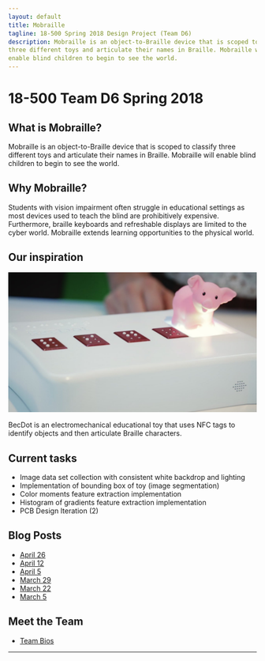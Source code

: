 ```yaml
---
layout: default
title: Mobraille
tagline: 18-500 Spring 2018 Design Project (Team D6)
description: Mobraille is an object-to-Braille device that is scoped to classify
three different toys and articulate their names in Braille. Mobraille will
enable blind children to begin to see the world.
---
```

# 18-500 Team D6 Spring 2018

## What is Mobraille?
Mobraille is an object-to-Braille device that is scoped to classify
three different toys and articulate their names in Braille. Mobraille will
enable blind children to begin to see the world.

## Why Mobraille?

Students with vision impairment often struggle in educational settings as most
devices used to teach the blind are prohibitively expensive. Furthermore,
braille keyboards and refreshable displays are limited to the cyber world.
Mobraille extends learning opportunities to the physical world.

## Our inspiration

![code](images/BecDot.jpg)

BecDot is an electromechanical educational toy that uses NFC tags to identify objects
and then articulate Braille characters.

## Current tasks
* Image data set collection with consistent white backdrop and lighting
* Implementation of bounding box of toy (image segmentation)
* Color moments feature extraction implementation
* Histogram of gradients feature extraction implementation
* PCB Design Iteration (2)

## Blog Posts

- [April 26](pages/update6.md)
- [April 12](pages/update5.md)
- [April 5](pages/update4.md)
- [March 29](pages/update3.md)
- [March 22](pages/update2.md)
- [March 5](pages/update1.md)


## Meet the Team
- [Team Bios](pages/team.md)

---

